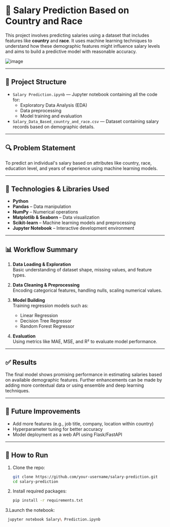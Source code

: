 # 💼 Salary Prediction Based on Country and Race


This project involves predicting salaries using a dataset that includes features like **country** and **race**. It uses machine learning techniques to understand how these demographic features might influence salary levels and aims to build a predictive model with reasonable accuracy.

![image](https://github.com/user-attachments/assets/3b478959-d9c0-4a56-a7d8-c0896bf3a13c)

---

## 📁 Project Structure

- `Salary Prediction.ipynb` — Jupyter notebook containing all the code for:
  - Exploratory Data Analysis (EDA)
  - Data preprocessing
  - Model training and evaluation
- `Salary_Data_Based_country_and_race.csv` — Dataset containing salary records based on demographic details.

---

## 🔍 Problem Statement

To predict an individual's salary based on attributes like country, race, education level, and years of experience using machine learning models.

---

## 🧠 Technologies & Libraries Used

- **Python**
- **Pandas** – Data manipulation
- **NumPy** – Numerical operations
- **Matplotlib & Seaborn** – Data visualization
- **Scikit-learn** – Machine learning models and preprocessing
- **Jupyter Notebook** – Interactive development environment

---

## 📊 Workflow Summary

1. **Data Loading & Exploration**  
   Basic understanding of dataset shape, missing values, and feature types.

2. **Data Cleaning & Preprocessing**  
   Encoding categorical features, handling nulls, scaling numerical values.

3. **Model Building**  
   Training regression models such as:
   - Linear Regression
   - Decision Tree Regressor
   - Random Forest Regressor

4. **Evaluation**  
   Using metrics like MAE, MSE, and R² to evaluate model performance.

---

## ✅ Results

The final model shows promising performance in estimating salaries based on available demographic features. Further enhancements can be made by adding more contextual data or using ensemble and deep learning techniques.

---

## 📌 Future Improvements

- Add more features (e.g., job title, company, location within country)
- Hyperparameter tuning for better accuracy
- Model deployment as a web API using Flask/FastAPI

---

## 📎 How to Run

1. Clone the repo:
   ```bash
   git clone https://github.com/your-username/salary-prediction.git
   cd salary-prediction
2. Install required packages:
   ```bash
   pip install -r requirements.txt
3.Launch the notebook:
  ```bash
   jupyter notebook Salary\ Prediction.ipynb

